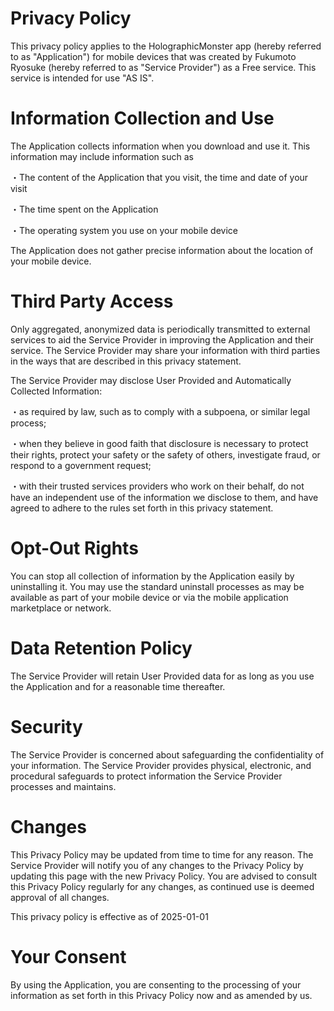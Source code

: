 # Privacy Policy
This privacy policy applies to the HolographicMonster app (hereby referred to as "Application") for mobile devices that was created by Fukumoto Ryosuke (hereby referred to as "Service Provider") as a Free service. This service is intended for use "AS IS".

# Information Collection and Use
The Application collects information when you download and use it. This information may include information such as

・The content of the Application that you visit, the time and date of your visit

・The time spent on the Application

・The operating system you use on your mobile device

The Application does not gather precise information about the location of your mobile device.

# Third Party Access
Only aggregated, anonymized data is periodically transmitted to external services to aid the Service Provider in improving the Application and their service. The Service Provider may share your information with third parties in the ways that are described in this privacy statement.

The Service Provider may disclose User Provided and Automatically Collected Information:

・as required by law, such as to comply with a subpoena, or similar legal process;

・when they believe in good faith that disclosure is necessary to protect their rights, protect your safety or the safety of others, investigate fraud, or respond to a government request;

・with their trusted services providers who work on their behalf, do not have an independent use of the information we disclose to them, and have agreed to adhere to the rules set forth in this privacy statement.

# Opt-Out Rights
You can stop all collection of information by the Application easily by uninstalling it. You may use the standard uninstall processes as may be available as part of your mobile device or via the mobile application marketplace or network.

# Data Retention Policy
The Service Provider will retain User Provided data for as long as you use the Application and for a reasonable time thereafter.

# Security
The Service Provider is concerned about safeguarding the confidentiality of your information. The Service Provider provides physical, electronic, and procedural safeguards to protect information the Service Provider processes and maintains.

# Changes
This Privacy Policy may be updated from time to time for any reason. The Service Provider will notify you of any changes to the Privacy Policy by updating this page with the new Privacy Policy. You are advised to consult this Privacy Policy regularly for any changes, as continued use is deemed approval of all changes.

This privacy policy is effective as of 2025-01-01

# Your Consent
By using the Application, you are consenting to the processing of your information as set forth in this Privacy Policy now and as amended by us.
